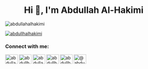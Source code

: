 <h1 align="center">Hi 👋, I'm Abdullah Al-Hakimi</h1>
<!--
<h3 align="center">Application Developer (Flutter, Dart, Kotlin, Jetpack Compose, PHP / Laravel)</h3>
-->

<p align="left"> <img src="https://komarev.com/ghpvc/?username=abdullahalhakimi&label=Profile%20views&color=0e75b6&style=flat" alt="abdullahalhakimi" /> </p>

<p align="left"> <a href="https://twitter.com/abdullhalhakimi" target="blank"><img src="https://img.shields.io/twitter/follow/abdullhalhakimi?logo=twitter&style=for-the-badge" alt="abdullhalhakimi" /></a> </p>

<h3 align="left">Connect with me:</h3>
<p align="left">
<a href="https://dev.to/abdullah_alhakimi" target="blank"><img align="center" src="https://raw.githubusercontent.com/rahuldkjain/github-profile-readme-generator/master/src/images/icons/Social/devto.svg" alt="abdullah_alhakimi" height="30" width="40" /></a>
<a href="https://twitter.com/abdullhalhakimi" target="blank"><img align="center" src="https://raw.githubusercontent.com/rahuldkjain/github-profile-readme-generator/master/src/images/icons/Social/twitter.svg" alt="abdullhalhakimi" height="30" width="40" /></a>
<a href="https://linkedin.com/in/abdullah-al-hakimi-465025221/" target="blank"><img align="center" src="https://raw.githubusercontent.com/rahuldkjain/github-profile-readme-generator/master/src/images/icons/Social/linked-in-alt.svg" alt="abdullah-al-hakimi-465025221/" height="30" width="40" /></a>
<a href="https://fb.com/abdullhalhakimi" target="blank"><img align="center" src="https://raw.githubusercontent.com/rahuldkjain/github-profile-readme-generator/master/src/images/icons/Social/facebook.svg" alt="abdullhalhakimi" height="30" width="40" /></a>
<a href="https://instagram.com/abdullhalhakimi" target="blank"><img align="center" src="https://raw.githubusercontent.com/rahuldkjain/github-profile-readme-generator/master/src/images/icons/Social/instagram.svg" alt="abdullhalhakimi" height="30" width="40" /></a>
<a href="https://medium.com/@abdullahalhakimi7" target="blank"><img align="center" src="https://raw.githubusercontent.com/rahuldkjain/github-profile-readme-generator/master/src/images/icons/Social/medium.svg" alt="@abdullahalhakimi7" height="30" width="40" /></a>
</p>


<!--
<p><img align="left" src="https://github-readme-stats.vercel.app/api/top-langs?username=abdullahalhakimi&show_icons=true&locale=en&layout=compact" alt="abdullahalhakimi" /></p>



**abdullahalhakimi/abdullahalhakimi** is a ✨ _special_ ✨ repository because its `README.md` (this file) appears on your GitHub profile.

Here are some ideas to get you started:

- 🔭 I’m currently working on ...
- 🌱 I’m currently learning ...
- 👯 I’m looking to collaborate on ...
- 🤔 I’m looking for help with ...
- 💬 Ask me about ...
- 📫 How to reach me: ...
- 😄 Pronouns: ...
- ⚡ Fun fact: ...
-->
